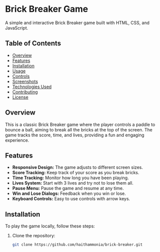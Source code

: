 # Brick Breaker Game

A simple and interactive Brick Breaker game built with HTML, CSS, and JavaScript.

## Table of Contents

- [Overview](#overview)
- [Features](#features)
- [Installation](#installation)
- [Usage](#usage)
- [Controls](#controls)
- [Screenshots](#screenshots)
- [Technologies Used](#technologies-used)
- [Contributing](#contributing)
- [License](#license)

## Overview

This is a classic Brick Breaker game where the player controls a paddle to bounce a ball, aiming to break all the bricks at the top of the screen. The game tracks the score, time, and lives, providing a fun and engaging experience.

## Features

- **Responsive Design:** The game adjusts to different screen sizes.
- **Score Tracking:** Keep track of your score as you break bricks.
- **Time Tracking:** Monitor how long you have been playing.
- **Lives System:** Start with 3 lives and try not to lose them all.
- **Pause Menu:** Pause the game and resume at any time.
- **Win and Lose Dialogs:** Feedback when you win or lose.
- **Keyboard Controls:** Easy to use controls with arrow keys.

## Installation

To play the game locally, follow these steps:

1. Clone the repository:
   ```bash
   git clone https://github.com/haithammonia/brick-breaker.git
